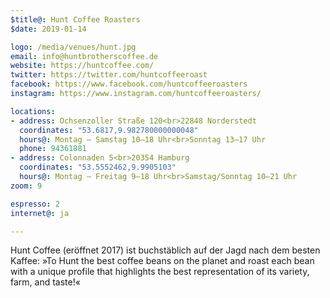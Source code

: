 ```yaml
---
$title@: Hunt Coffee Roasters
$date: 2019-01-14

logo: /media/venues/hunt.jpg
email: info@huntbrotherscoffee.de
website: https://huntcoffee.com/
twitter: https://twitter.com/huntcoffeeroast
facebook: https://www.facebook.com/huntcoffeeroasters
instagram: https://www.instagram.com/huntcoffeeroasters/

locations:
- address: Ochsenzoller Straße 120<br>22848 Norderstedt
  coordinates: "53.6817,9.982780000000048"
  hours@: Montag – Samstag 10–18 Uhr<br>Sonntag 13–17 Uhr
  phone: 94361881
- address: Colonnaden 5<br>20354 Hamburg
  coordinates: "53.5552462,9.9905103"
  hours@: Montag – Freitag 9–18 Uhr<br>Samstag/Sonntag 10–21 Uhr
zoom: 9

espresso: 2
internet@: ja

---
```

Hunt Coffee (eröffnet 2017) ist buchstäblich auf der Jagd nach dem besten Kaffee: »To Hunt the best coffee beans on the planet and roast each bean with a unique profile that highlights the best representation of its variety, farm, and taste!«